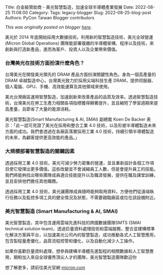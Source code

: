 Title: 白金級贊助商 - 美光智慧製造，加速全球半導體產業發展
Date: 2022-08-25 11:08:00
Category:
Tags: legacy-blogger
Slug: 2022-08-25-blog-post
Authors: PyCon Taiwan Blogger contributors

*This was originally posted on blogger [here](https://pycontw.blogspot.com/2022/08/blog-post.html)*.

<!--more-->

美光於 2014 年底開始採用大數據技術。利用新的智慧製造技術，美光全球營運 (Micron Global Operations) 團隊能部署複雜的半導體架構、程序以及技術，來創新與打造新產品，進而為客戶、投資人以及企業帶來價值。

### **台灣美光在技術方面扮演什麼角色？**

台灣美光在開發美光領先的 DRAM 產品方面扮演關鍵性角色。身為一個高產量的 DRAM 卓越製造中心，台灣美光致力於採用尖端科技生產 DRAM，提供伺服器、個人電腦、GPU、手機、高效能運算及其他領域來使用。

美光台灣廠區運用智慧製造，加速創新來改善產品的品質及效率。透過智慧製造技術，台灣美光在勞工生產力相關各項指標獲得顯著提升，並且縮短了學習週期來提高產量，且節省了大量的能源消耗。

美光智慧製造(Smart Manufacturing & AI, SMAI) 副總裁 Koen De Backer 表示：「此一認可見證了美光在採用和整合工業 4.0 技術，以及形塑半導體製造未來方面的成功。我們會透過在各廠區落實採用工業 4.0 技術，持續引領半導體製造的未來，為顧客提供更高效能的產品。」

### **大規模部署智慧製造的關鍵因素**

透過採用工業 4.0 技術，美光可減少勞力密集的營運，並且重新設計各個工作項目使它發揮出更多價值。這些改變並不會減縮員工人數，但是會提升員工的技能。我們將能夠找出哪些團隊成員適合技能提升以及職涯發展，提供在職及課堂訓練，並且安排他們擔任其他職務。

透過採用工業 4.0 技術，美光讓團隊成員隨時能夠取用資料，方便他們從遠端執行任務以及監控多項工具的健全情況及狀態，不需要親臨廠區或位在該設備附近。

### **美光智慧製造  (Smart Manufacturing & AI, SMAI)**

美光智慧製造，其中包含運用雲端先進科技的跨國數據團隊SMTS (SMAI technical solution team)，透過巨量資料處理技術和雲端服務，整合並建構標準化解決方案與平台，以加速美光公司內的智慧製造，成功推動各式人工智慧應用，包含製程量產優化，品質流程控管和優化，以及自動化減少人工操作。

如果你喜歡巨量資料處理，想參與建構半導體先進製程的相關數據和人工智慧應用，期盼加入來自全球優秀頂尖人才的團隊，美光智慧製造團隊歡迎你

想了解更多，請前往美光官網 [micron.com](http://micron.com)
